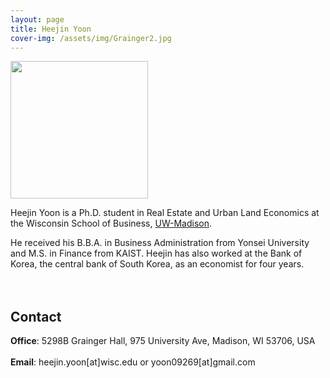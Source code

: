 ```yaml
---
layout: page
title: Heejin Yoon
cover-img: /assets/img/Grainger2.jpg
---
```


<img src= "https://yoon09269.github.io/heejin/assets/img/profile_heejin.jpg" width="220">
<br/>

Heejin Yoon is a Ph.D. student in Real Estate and Urban Land Economics at the Wisconsin School of Business, [UW-Madison](https://www.wisc.edu/). 

He received his B.B.A. in Business Administration from Yonsei University and M.S. in Finance from KAIST. Heejin has also worked at the Bank of Korea, the central bank of South Korea, as an economist for four years.
<br/><br/><br/>

## Contact

**Office**: 5298B Grainger Hall, 975 University Ave, Madison, WI 53706, USA 
<br/><br/>
**Email**: heejin.yoon[at]wisc.edu or yoon09269[at]gmail.com
